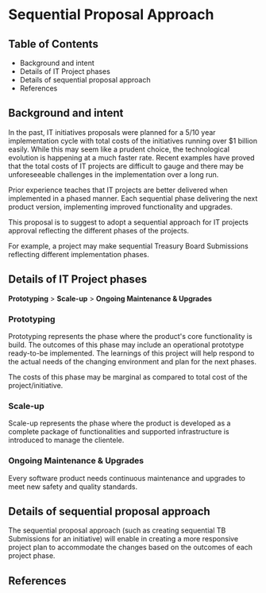 # Sequential Proposal Approach

## Table of Contents

* Background and intent
* Details of IT Project phases
* Details of sequential proposal approach
* References

## Background and intent

In the past, IT initiatives proposals were planned for a 5/10 year implementation cycle with total costs of the initiatives running over $1 billion easily. While this may seem like a prudent choice, the technological evolution is happening at a much faster rate. Recent examples have proved that the total costs of IT projects are difficult to gauge and there may be unforeseeable challenges in the implementation over a long run.

Prior experience teaches that IT projects are better delivered when implemented in a phased manner. Each sequential phase delivering the next product version, implementing improved functionality and upgrades.

This proposal is to suggest to adopt a sequential approach for IT projects approval reflecting the different phases of the projects.

For example, a project may make sequential Treasury Board Submissions reflecting different implementation phases.

## Details of IT Project phases

**Prototyping** > **Scale-up** > **Ongoing Maintenance & Upgrades**

### Prototyping

Prototyping represents the phase where the product's core functionality is build. The outcomes of this phase may include an operational prototype ready-to-be implemented. The learnings of this project will help respond to the actual needs of the changing environment and plan for the next phases.

The costs of this phase may be marginal as compared to total cost of the project/initiative.

### Scale-up

Scale-up represents the phase where the product is developed as a complete package of functionalities and supported infrastructure is introduced to manage the clientele.

### Ongoing Maintenance & Upgrades

Every software product needs continuous maintenance and upgrades to meet new safety and quality standards.

## Details of sequential proposal approach

The sequential proposal approach (such as creating sequential TB Submissions for an initiative) will enable in creating a more responsive project plan to accommodate the changes based on the outcomes of each project phase.

## References
